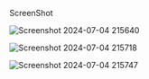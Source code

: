 ScreenShot

![Screenshot 2024-07-04 215640](https://github.com/Teju830/WeatherApp/assets/71114214/d109bccf-3c50-4748-a688-684dd0e2bd0d)



![Screenshot 2024-07-04 215718](https://github.com/Teju830/WeatherApp/assets/71114214/3dce8165-b449-4f95-a5f6-aeea7d5726e5)




![Screenshot 2024-07-04 215747](https://github.com/Teju830/WeatherApp/assets/71114214/87808c32-1df7-4df4-af09-277283868c2e)



